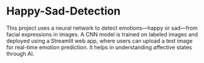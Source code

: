 # Happy-Sad-Detection
This project uses a neural network to detect emotions—happy or sad—from facial expressions in images. A CNN model is trained on labeled images and deployed using a Streamlit web app, where users can upload a test image for real-time emotion prediction. It helps in understanding affective states through AI.
